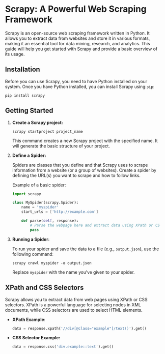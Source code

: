 # Scrapy: A Powerful Web Scraping Framework

Scrapy is an open-source web scraping framework written in Python. It allows you to extract data from websites and store it in various formats, making it an essential tool for data mining, research, and analytics. This guide will help you get started with Scrapy and provide a basic overview of its usage.

## Installation

Before you can use Scrapy, you need to have Python installed on your system. Once you have Python installed, you can install Scrapy using `pip`:

```
pip install scrapy
```

## Getting Started

1. **Create a Scrapy project:**

   ```
   scrapy startproject project_name
   ```

   This command creates a new Scrapy project with the specified name. It will generate the basic structure of your project.

2. **Define a Spider:**

   Spiders are classes that you define and that Scrapy uses to scrape information from a website (or a group of websites). Create a spider by defining the URL(s) you want to scrape and how to follow links.

   Example of a basic spider:

   ```python
   import scrapy

   class MySpider(scrapy.Spider):
       name = 'myspider'
       start_urls = ['http://example.com']

       def parse(self, response):
           # Parse the webpage here and extract data using XPath or CSS selectors
           pass
   ```

3. **Running a Spider:**

   To run your spider and save the data to a file (e.g., `output.json`), use the following command:

   ```
   scrapy crawl myspider -o output.json
   ```

   Replace `myspider` with the name you've given to your spider.

## XPath and CSS Selectors

Scrapy allows you to extract data from web pages using XPath or CSS selectors. XPath is a powerful language for selecting nodes in XML documents, while CSS selectors are used to select HTML elements.

- **XPath Example:**

  ```python
  data = response.xpath('//div[@class="example"]/text()').get()
  ```

- **CSS Selector Example:**

  ```python
  data = response.css('div.example::text').get()
  ```

